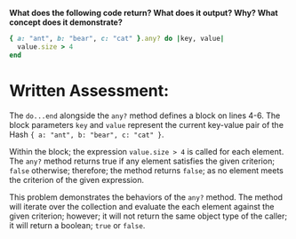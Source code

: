 **What does the following code return? What does it output? Why? What concept does it demonstrate?**

```ruby
{ a: "ant", b: "bear", c: "cat" }.any? do |key, value|
  value.size > 4
end
```
# Written Assessment:

The `do...end` alongside the `any?` method defines a block on lines 4-6. The block parameters `key` and `value` represent the current key-value pair of the Hash `{ a: "ant", b: "bear", c: "cat" }`.

Within the block; the expression `value.size > 4` is called for each element. The `any?` method returns true if any element satisfies the given criterion; `false` otherwise; therefore; the method returns `false`; as no element meets the criterion of the given expression.

This problem demonstrates the behaviors of the `any?` method. The method will iterate over the collection and evaluate the each element against the given criterion; however; it will not return the same object type of the caller; it will return a boolean; `true` or `false`.





